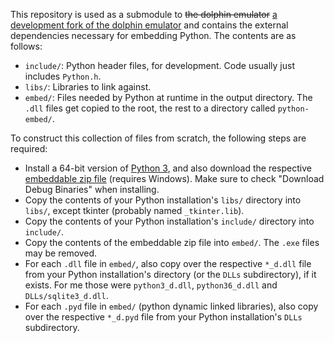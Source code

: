 This repository is used as a submodule to ~~the dolphin emulator~~ [a development fork of the dolphin emulator](https://github.com/Felk/dolphin/tree/scripting) and contains the external dependencies necessary for embedding Python.
The contents are as follows:

- `include/`: Python header files, for development. Code usually just includes `Python.h`.
- `libs/`: Libraries to link against.
- `embed/`: Files needed by Python at runtime in the output directory. The `.dll` files get copied to the root, the rest to a directory called `python-embed/`.

To construct this collection of files from scratch, the following steps are required:
- Install a 64-bit version of [Python 3](https://www.python.org/downloads/), and also download the respective [embeddable zip file](https://www.python.org/downloads/windows/) (requires Windows). Make sure to check "Download Debug Binaries" when installing.
- Copy the contents of your Python installation's `libs/` directory into `libs/`, except tkinter (probably named `_tkinter.lib`).
- Copy the contents of your Python installation's `include/` directory into `include/`.
- Copy the contents of the embeddable zip file into `embed/`. The `.exe` files may be removed.
- For each `.dll` file in `embed/`, also copy over the respective `*_d.dll` file from your Python installation's directory (or the `DLLs` subdirectory), if it exists. For me those were `python3_d.dll`, `python36_d.dll` and `DLLs/sqlite3_d.dll`.
- For each `.pyd` file in `embed/` (python dynamic linked libraries), also copy over the respective `*_d.pyd` file from your Python installation's `DLLs` subdirectory.

